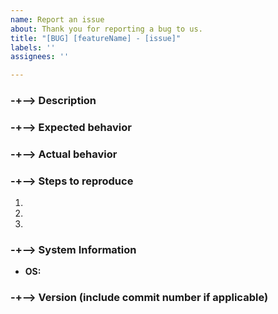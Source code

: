 ```yaml
---
name: Report an issue
about: Thank you for reporting a bug to us.
title: "[BUG] [featureName] - [issue]"
labels: ''
assignees: ''

---
```


### -+--> Description

<!-- Describe how this bug happened, and general information about it. Note that we only speak Arabic and English, so if you're on any other language than we know, then translate. -->
<!-- Note that you need to be as more descriptive as you can so we can understand this bug. -->


### -+--> Expected behavior

<!-- How do you expect Extensification to behave on the suspected component. -->


### -+--> Actual behavior

<!-- What did the suspected component do instead? -->


### -+--> Steps to reproduce

<!-- Provide clear step-by-step instructions on how do you reporduce this bug. -->
1. 
1. 
1. 

### -+--> System Information

<!-- This is here in case it's a hardware probing problem, but the probing should work normally. -->
- **OS:** 

### -+--> Version (include commit number if applicable)

<!-- This should be in this format: <Version> (<Commit>). Commit number required for development builds. -->
